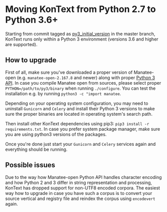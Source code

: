 # Moving KonText from Python 2.7 to Python 3.6+

Starting from commit tagged as [py3_initial_version](https://github.com/czcorpus/kontext/releases/tag/py3_initial_version) in the
master branch, KonText runs only within a Python 3 environment (versions 3.6 and higher are supported).

## How to upgrade

First of all, make sure you've downloaded a proper version of Manatee-open (e.g. `manatee-open-2.167.8` and newer)
along with proper [Python 3 API](https://corpora.fi.muni.cz/noske/deb/1804/manatee-open/manatee-open-python3_2.167.8-1ubuntu1_amd64.deb).
In case you compile Manatee open from sources, please select proper `PYTHON=/path/to/py3/binary` when running
`./configure`. You can test the installation e.g. by running `python3 -c "import manatee`.

Depending on your operating system configuration, you may need to uninstall `Gunicorn` and `Celery` and install their
Python 3 versions to make sure the proper binaries are located in operating system's search path.

Then install other KonText dependencies using pip3: `pip3 install -r requirements.txt`. In case you prefer
system package manager, make sure you are using python3 versions of the packages.

Once you're done just start your `Gunicorn` and `Celery` services again and everything should be running.

## Possible issues

Due to the way how Manatee-open Python API handles character encoding and how Python 2 and 3 differ in string representation
and processing, KonText has dropped support for non-UTF8 encoded corpora. The easiest way how to upgrade in case you
have such a corpus is to convert your source vertical and registry file and reindex the corpus using `encodevert` again.
